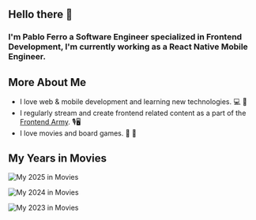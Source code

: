 ## Hello there 👋

### I'm Pablo Ferro a Software Engineer specialized in Frontend Development, I'm currently working as a React Native Mobile Engineer.

## More About Me
- I love web & mobile development and learning new technologies. 💻 📱
- I regularly stream and create frontend related content as a part of the [Frontend Army](https://frontendarmy.tech/). 🎙️🖥️
- I love movies and board games. 🎥 🎲

## My Years in Movies

![My 2025 in Movies](https://my-year-in-movies.pages.dev/pabloef/2025.svg)

![My 2024 in Movies](https://my-year-in-movies.pages.dev/pabloef/2024.svg)

![My 2023 in Movies](https://my-year-in-movies.pages.dev/pabloef/2023.svg)

